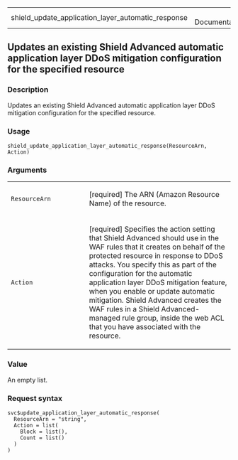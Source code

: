 <table style="width: 100%;">
<tbody>
<tr class="odd">
<td>shield_update_application_layer_automatic_response</td>
<td style="text-align: right;">R Documentation</td>
</tr>
</tbody>
</table>

## Updates an existing Shield Advanced automatic application layer DDoS mitigation configuration for the specified resource

### Description

Updates an existing Shield Advanced automatic application layer DDoS
mitigation configuration for the specified resource.

### Usage

    shield_update_application_layer_automatic_response(ResourceArn, Action)

### Arguments

<table>
<colgroup>
<col style="width: 35%" />
<col style="width: 65%" />
</colgroup>
<tbody>
<tr class="odd">
<td><code
id="shield_update_application_layer_automatic_response_:_ResourceArn">ResourceArn</code></td>
<td><p>[required] The ARN (Amazon Resource Name) of the
resource.</p></td>
</tr>
<tr class="even">
<td><code
id="shield_update_application_layer_automatic_response_:_Action">Action</code></td>
<td><p>[required] Specifies the action setting that Shield Advanced
should use in the WAF rules that it creates on behalf of the protected
resource in response to DDoS attacks. You specify this as part of the
configuration for the automatic application layer DDoS mitigation
feature, when you enable or update automatic mitigation. Shield Advanced
creates the WAF rules in a Shield Advanced-managed rule group, inside
the web ACL that you have associated with the resource.</p></td>
</tr>
</tbody>
</table>

### Value

An empty list.

### Request syntax

    svc$update_application_layer_automatic_response(
      ResourceArn = "string",
      Action = list(
        Block = list(),
        Count = list()
      )
    )
